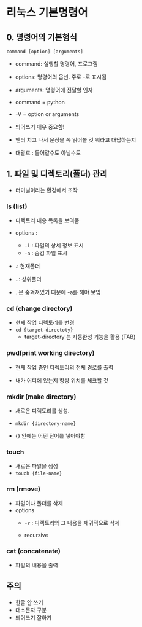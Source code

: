 # 리눅스 기본명령어

## 0. 명령어의 기본형식

```
command [option] [arguments]
```
- command: 실행할 명령어, 프로그램
- options: 명령어의 옵션. 주로 -로 표시됨
- arguments: 명령어에 전달할 인자

- command = python
- -V = option or arguments
- 띄어쓰기 매우 중요함!
- 엔터 치고 나서 문장을 꼭 읽어볼 것 뭐라고 대답하는지
- 대괄호 : 들어갈수도 아닐수도

## 1. 파일 및 디렉토리(폴더) 관리

- 터미널이라는 환경에서 조작

### ls (list)

- 디렉토리 내용 목록을 보여줌
- options :
    - `-l` : 파일의 상세 정보 표시 
    - `-a` : 숨김 파일 표시

- .: 현재폴더
- ..: 상위폴더
- . 은 숨겨져있기 때문에 -a를 해야 보임

### cd (change directory)

- 현재 작업 디렉토리를 변경
- `cd {target-directoty}`
    - target-directory 는 자동완성 기능을 활용 (TAB)

### pwd(print working directory)

- 현재 작업 중인 디렉토리의 전체 경로를 출력

- 내가 어디에 있는지 항상 위치를 체크할 것

### mkdir (make directory)

- 새로운 디렉토리를 생성.
- `mkdir {directory-name}`

- {} 안에는 어떤 단어를 넣어야함

### touch

- 새로운 파일을 생성
- `touch {file-name}`

### rm (rmove)

- 파일이나 폴더를 삭제
- options
    - `-r` : 디렉토리와 그 내용을 재귀적으로 삭제

    - recursive

### cat (concatenate)

- 파일의 내용을 출력

## 주의

- 한글 안 쓰기
- 대소문자 구분
- 띄어쓰기 잘하기
